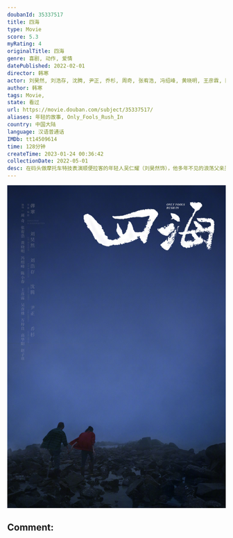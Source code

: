```yaml
---
doubanId: 35337517
title: 四海
type: Movie
score: 5.3
myRating: 4
originalTitle: 四海
genre: 喜剧, 动作, 爱情
datePublished: 2022-02-01
director: 韩寒
actor: 刘昊然, 刘浩存, 沈腾, 尹正, 乔杉, 周奇, 张宥浩, 冯绍峰, 黄晓明, 王彦霖, 陈小春, 吴彦姝, 万梓良, 赵子琪, 高华阳
author: 韩寒
tags: Movie, 
state: 看过
url: https://movie.douban.com/subject/35337517/
aliases: 年轻的故事, Only_Fools_Rush_In
country: 中国大陆
language: 汉语普通话
IMDb: tt14509614
time: 128分钟
createTime: 2023-01-24 00:36:42
collectionDate: 2022-05-01
desc: 在码头做摩托车特技表演顺便拉客的年轻人吴仁耀（刘昊然饰），他多年不见的浪荡父亲吴仁腾（沈腾饰）；梦想大城市生活的餐馆服务员周欢颂和他浮夸真诚的哥哥周欢歌。一支从没有赢过一场比赛的“不败传说”车队频...
---
```


![image](assets/p2867433563.jpg)

Comment: 
---

